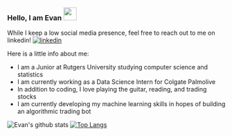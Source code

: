 ### Hello, I am Evan <img src="https://raw.githubusercontent.com/MartinHeinz/MartinHeinz/master/wave.gif" width="30px">

While I keep a low social media presence, feel free to reach out to me on linkedin! <a href="https://www.linkedin.com/in/evan-wireman-b57155189" rel="nofollow"> <img src="https://i.stack.imgur.com/gVE0j.png" alt="linkedin"></a>

Here is a little info about me:
- I am a Junior at Rutgers University studying computer science and statistics
- I am currently working as a Data Science Intern for Colgate Palmolive
- In addition to coding, I love playing the guitar, reading, and trading stocks
- I am currently developing my machine learning skills in hopes of building an algorithmic trading bot

![Evan's github stats](https://github-readme-stats.vercel.app/api?username=evanwire&theme=tokyonight&layout=compact)
[![Top Langs](https://github-readme-stats.vercel.app/api/top-langs/?username=evanwire&layout=compact&theme=tokyonight)](https://github.com/evanwire/github-readme-stats)



